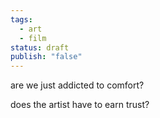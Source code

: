 ```yaml
---
tags:
  - art
  - film
status: draft
publish: "false"
---
```

are we just addicted to comfort?

does the artist have to earn trust?